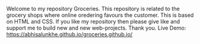 Welcome to my repository Groceries.
This repository is related to the grocery shops where online oredering favours the customer.
This is based on HTML and CSS.
If you like my  repository then please give like and support me to build new and new web-projects.
Thank you.
Live Demo: https://abhisalunkhe.github.io/groceries.github.io/
